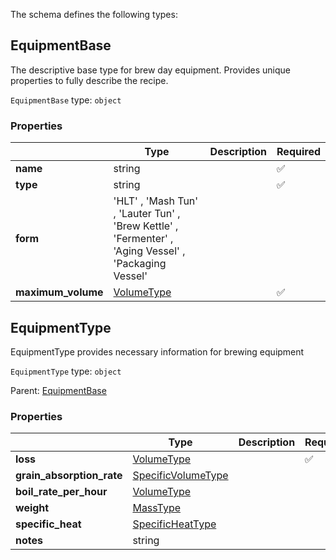 The schema defines the following types:

## EquipmentBase 

The descriptive base type for brew day equipment. Provides unique properties to fully describe the recipe.

`EquipmentBase` type: `object`

### Properties

|   |Type|Description|Required|
|---|----|-----------|--------|
| **name** | string|  | :white_check_mark: |
| **type** | string|  | :white_check_mark: |
| **form** |  'HLT'  , 'Mash Tun'  , 'Lauter Tun'  , 'Brew Kettle'  , 'Fermenter'  , 'Aging Vessel'  , 'Packaging Vessel' |  |  |
| **maximum_volume** | [VolumeType](measureable_units.json.md#volumetype)|  | :white_check_mark: |

## EquipmentType 

EquipmentType provides necessary information for brewing equipment

`EquipmentType` type: `object`

Parent: [EquipmentBase](#equipmentbase)

### Properties

|   |Type|Description|Required|
|---|----|-----------|--------|
| **loss** | [VolumeType](measureable_units.json.md#volumetype)|  | :white_check_mark: |
| **grain_absorption_rate** | [SpecificVolumeType](measureable_units.json.md#specificvolumetype)|  |  |
| **boil_rate_per_hour** | [VolumeType](measureable_units.json.md#volumetype)|  |  |
| **weight** | [MassType](measureable_units.json.md#masstype)|  |  |
| **specific_heat** | [SpecificHeatType](measureable_units.json.md#specificheattype)|  |  |
| **notes** | string|  |  |

